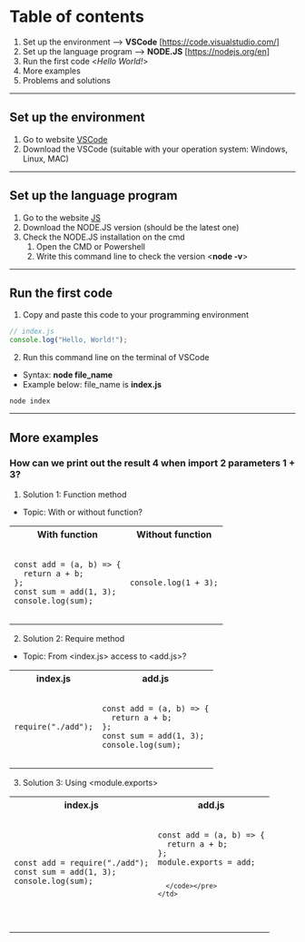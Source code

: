# Table of contents
1. Set up the environment --> **VSCode** [https://code.visualstudio.com/]
2. Set up the language program --> **NODE.JS** [https://nodejs.org/en]
3. Run the first code <*Hello World!*>
4. More examples
5. Problems and solutions
---
## Set up the environment
1. Go to website [VSCode]([url](https://code.visualstudio.com/))
2. Download the VSCode (suitable with your operation system: Windows, Linux, MAC)
---
## Set up the language program
1. Go to the website [JS]([url](https://nodejs.org/en))
2. Download the NODE.JS version (should be the latest one)
3. Check the NODE.JS installation on the cmd
   1. Open the CMD or Powershell
   2. Write this command line to check the version <**node -v**>
---
## Run the first code
1. Copy and paste this code to your programming environment
```js
// index.js
console.log("Hello, World!");
```
2. Run this command line on the terminal of VSCode
- Syntax: **node file_name**
- Example below: file_name is **index.js**
```
node index
```
---
## More examples
### How can we print out the result 4 when import 2 parameters 1 + 3?
1. Solution 1: Function method
- Topic: With or without function?
<table>
  <tr>
    <th>With function</th>
    <th>Without function</th>
  </tr>
  <tr>
    <td>
      <pre><code>
const add = (a, b) => {
  return a + b;
};
const sum = add(1, 3);
console.log(sum);
      </code></pre>
    </td>
    <td>
      <pre><code>
console.log(1 + 3);
      </code></pre>
    </td>
  </tr>
</table>

2. Solution 2: Require method
- Topic: From <index.js> access to <add.js>?
<table>
  <tr>
    <th>index.js</th>
    <th>add.js</th>
  </tr>
  <tr>
    <td>
      <pre><code>
require("./add");
      </code></pre>
    </td>
    <td>
      <pre><code>
const add = (a, b) => {
  return a + b;
};
const sum = add(1, 3);
console.log(sum);
      </code></pre>
    </td>
  </tr>
</table>

3. Solution 3: Using <module.exports>
<table>
  <tr>
    <th>index.js</th>
    <th>add.js</th>
  </tr>
  <tr>
    <td>
      <pre><code>
const add = require("./add");
const sum = add(1, 3);
console.log(sum);  
      </code></pre>
    </td>
    <td>
      <pre><code>
const add = (a, b) => {
  return a + b;
};
module.exports = add;
    
      </code></pre>
    </td>
  </tr>
</table>
